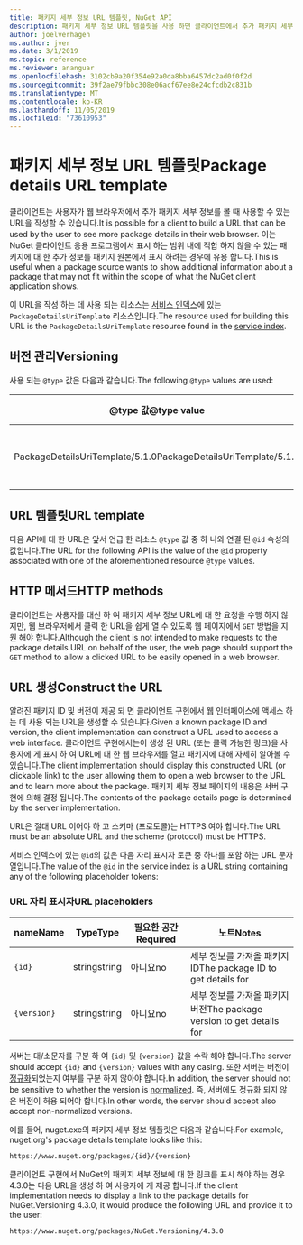 ```yaml
---
title: 패키지 세부 정보 URL 템플릿, NuGet API
description: 패키지 세부 정보 URL 템플릿을 사용 하면 클라이언트에서 추가 패키지 세부 정보에 대 한 웹 링크를 UI에 표시할 수 있습니다.
author: joelverhagen
ms.author: jver
ms.date: 3/1/2019
ms.topic: reference
ms.reviewer: ananguar
ms.openlocfilehash: 3102cb9a20f354e92a0da8bba6457dc2ad0f0f2d
ms.sourcegitcommit: 39f2ae79fbbc308e06acf67ee8e24cfcdb2c831b
ms.translationtype: MT
ms.contentlocale: ko-KR
ms.lasthandoff: 11/05/2019
ms.locfileid: "73610953"
---
```

# <a name="package-details-url-template"></a><span data-ttu-id="8f3b0-103">패키지 세부 정보 URL 템플릿</span><span class="sxs-lookup"><span data-stu-id="8f3b0-103">Package details URL template</span></span>

<span data-ttu-id="8f3b0-104">클라이언트는 사용자가 웹 브라우저에서 추가 패키지 세부 정보를 볼 때 사용할 수 있는 URL을 작성할 수 있습니다.</span><span class="sxs-lookup"><span data-stu-id="8f3b0-104">It is possible for a client to build a URL that can be used by the user to see more package details in their web browser.</span></span> <span data-ttu-id="8f3b0-105">이는 NuGet 클라이언트 응용 프로그램에서 표시 하는 범위 내에 적합 하지 않을 수 있는 패키지에 대 한 추가 정보를 패키지 원본에서 표시 하려는 경우에 유용 합니다.</span><span class="sxs-lookup"><span data-stu-id="8f3b0-105">This is useful when a package source wants to show additional information about a package that may not fit within the scope of what the NuGet client application shows.</span></span>

<span data-ttu-id="8f3b0-106">이 URL을 작성 하는 데 사용 되는 리소스는 [서비스 인덱스](service-index.md)에 있는 `PackageDetailsUriTemplate` 리소스입니다.</span><span class="sxs-lookup"><span data-stu-id="8f3b0-106">The resource used for building this URL is the `PackageDetailsUriTemplate` resource found in the [service index](service-index.md).</span></span>

## <a name="versioning"></a><span data-ttu-id="8f3b0-107">버전 관리</span><span class="sxs-lookup"><span data-stu-id="8f3b0-107">Versioning</span></span>

<span data-ttu-id="8f3b0-108">사용 되는 `@type` 값은 다음과 같습니다.</span><span class="sxs-lookup"><span data-stu-id="8f3b0-108">The following `@type` values are used:</span></span>

<span data-ttu-id="8f3b0-109">@type 값</span><span class="sxs-lookup"><span data-stu-id="8f3b0-109">@type value</span></span>                     | <span data-ttu-id="8f3b0-110">노트</span><span class="sxs-lookup"><span data-stu-id="8f3b0-110">Notes</span></span>
------------------------------- | -----
<span data-ttu-id="8f3b0-111">PackageDetailsUriTemplate/5.1.0</span><span class="sxs-lookup"><span data-stu-id="8f3b0-111">PackageDetailsUriTemplate/5.1.0</span></span> | <span data-ttu-id="8f3b0-112">초기 릴리스</span><span class="sxs-lookup"><span data-stu-id="8f3b0-112">The initial release</span></span>

## <a name="url-template"></a><span data-ttu-id="8f3b0-113">URL 템플릿</span><span class="sxs-lookup"><span data-stu-id="8f3b0-113">URL template</span></span>

<span data-ttu-id="8f3b0-114">다음 API에 대 한 URL은 앞서 언급 한 리소스 `@type` 값 중 하 나와 연결 된 `@id` 속성의 값입니다.</span><span class="sxs-lookup"><span data-stu-id="8f3b0-114">The URL for the following API is the value of the `@id` property associated with one of the aforementioned resource `@type` values.</span></span>

## <a name="http-methods"></a><span data-ttu-id="8f3b0-115">HTTP 메서드</span><span class="sxs-lookup"><span data-stu-id="8f3b0-115">HTTP methods</span></span>

<span data-ttu-id="8f3b0-116">클라이언트는 사용자를 대신 하 여 패키지 세부 정보 URL에 대 한 요청을 수행 하지 않지만, 웹 브라우저에서 클릭 한 URL을 쉽게 열 수 있도록 웹 페이지에서 `GET` 방법을 지원 해야 합니다.</span><span class="sxs-lookup"><span data-stu-id="8f3b0-116">Although the client is not intended to make requests to the package details URL on behalf of the user, the web page should support the `GET` method to allow a clicked URL to be easily opened in a web browser.</span></span>

## <a name="construct-the-url"></a><span data-ttu-id="8f3b0-117">URL 생성</span><span class="sxs-lookup"><span data-stu-id="8f3b0-117">Construct the URL</span></span>

<span data-ttu-id="8f3b0-118">알려진 패키지 ID 및 버전이 제공 되 면 클라이언트 구현에서 웹 인터페이스에 액세스 하는 데 사용 되는 URL을 생성할 수 있습니다.</span><span class="sxs-lookup"><span data-stu-id="8f3b0-118">Given a known package ID and version, the client implementation can construct a URL used to access a web interface.</span></span> <span data-ttu-id="8f3b0-119">클라이언트 구현에서는이 생성 된 URL (또는 클릭 가능한 링크)을 사용자에 게 표시 하 여 URL에 대 한 웹 브라우저를 열고 패키지에 대해 자세히 알아볼 수 있습니다.</span><span class="sxs-lookup"><span data-stu-id="8f3b0-119">The client implementation should display this constructed URL (or clickable link) to the user allowing them to open a web browser to the URL and to learn more about the package.</span></span> <span data-ttu-id="8f3b0-120">패키지 세부 정보 페이지의 내용은 서버 구현에 의해 결정 됩니다.</span><span class="sxs-lookup"><span data-stu-id="8f3b0-120">The contents of the package details page is determined by the server implementation.</span></span>

<span data-ttu-id="8f3b0-121">URL은 절대 URL 이어야 하 고 스키마 (프로토콜)는 HTTPS 여야 합니다.</span><span class="sxs-lookup"><span data-stu-id="8f3b0-121">The URL must be an absolute URL and the scheme (protocol) must be HTTPS.</span></span>

<span data-ttu-id="8f3b0-122">서비스 인덱스에 있는 `@id`의 값은 다음 자리 표시자 토큰 중 하나를 포함 하는 URL 문자열입니다.</span><span class="sxs-lookup"><span data-stu-id="8f3b0-122">The value of the `@id` in the service index is a URL string containing any of the following placeholder tokens:</span></span>

### <a name="url-placeholders"></a><span data-ttu-id="8f3b0-123">URL 자리 표시자</span><span class="sxs-lookup"><span data-stu-id="8f3b0-123">URL placeholders</span></span>

<span data-ttu-id="8f3b0-124">name</span><span class="sxs-lookup"><span data-stu-id="8f3b0-124">Name</span></span>        | <span data-ttu-id="8f3b0-125">Type</span><span class="sxs-lookup"><span data-stu-id="8f3b0-125">Type</span></span>    | <span data-ttu-id="8f3b0-126">필요한 공간</span><span class="sxs-lookup"><span data-stu-id="8f3b0-126">Required</span></span> | <span data-ttu-id="8f3b0-127">노트</span><span class="sxs-lookup"><span data-stu-id="8f3b0-127">Notes</span></span>
----------- | ------- | -------- | -----
`{id}`      | <span data-ttu-id="8f3b0-128">string</span><span class="sxs-lookup"><span data-stu-id="8f3b0-128">string</span></span>  | <span data-ttu-id="8f3b0-129">아니요</span><span class="sxs-lookup"><span data-stu-id="8f3b0-129">no</span></span>       | <span data-ttu-id="8f3b0-130">세부 정보를 가져올 패키지 ID</span><span class="sxs-lookup"><span data-stu-id="8f3b0-130">The package ID to get details for</span></span>
`{version}` | <span data-ttu-id="8f3b0-131">string</span><span class="sxs-lookup"><span data-stu-id="8f3b0-131">string</span></span>  | <span data-ttu-id="8f3b0-132">아니요</span><span class="sxs-lookup"><span data-stu-id="8f3b0-132">no</span></span>       | <span data-ttu-id="8f3b0-133">세부 정보를 가져올 패키지 버전</span><span class="sxs-lookup"><span data-stu-id="8f3b0-133">The package version to get details for</span></span>

<span data-ttu-id="8f3b0-134">서버는 대/소문자를 구분 하 여 `{id}` 및 `{version}` 값을 수락 해야 합니다.</span><span class="sxs-lookup"><span data-stu-id="8f3b0-134">The server should accept `{id}` and `{version}` values with any casing.</span></span> <span data-ttu-id="8f3b0-135">또한 서버는 버전이 [정규화](https://docs.microsoft.com/nuget/concepts/package-versioning#normalized-version-numbers)되었는지 여부를 구분 하지 않아야 합니다.</span><span class="sxs-lookup"><span data-stu-id="8f3b0-135">In addition, the server should not be sensitive to whether the version is [normalized](https://docs.microsoft.com/nuget/concepts/package-versioning#normalized-version-numbers).</span></span> <span data-ttu-id="8f3b0-136">즉, 서버에도 정규화 되지 않은 버전이 허용 되어야 합니다.</span><span class="sxs-lookup"><span data-stu-id="8f3b0-136">In other words, the server should accept also accept non-normalized versions.</span></span>

<span data-ttu-id="8f3b0-137">예를 들어, nuget.exe의 패키지 세부 정보 템플릿은 다음과 같습니다.</span><span class="sxs-lookup"><span data-stu-id="8f3b0-137">For example, nuget.org's package details template looks like this:</span></span>

    https://www.nuget.org/packages/{id}/{version}

<span data-ttu-id="8f3b0-138">클라이언트 구현에서 NuGet의 패키지 세부 정보에 대 한 링크를 표시 해야 하는 경우 4.3.0는 다음 URL을 생성 하 여 사용자에 게 제공 합니다.</span><span class="sxs-lookup"><span data-stu-id="8f3b0-138">If the client implementation needs to display a link to the package details for NuGet.Versioning 4.3.0, it would produce the following URL and provide it to the user:</span></span>

    https://www.nuget.org/packages/NuGet.Versioning/4.3.0

